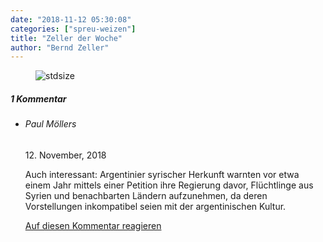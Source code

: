 ```yaml
---
date: "2018-11-12 05:30:08"
categories: ["spreu-weizen"]
title: "Zeller der Woche"
author: "Bernd Zeller"
---
```



<figure>
<img src="https://www.publicomag.com/wp-content/uploads/2018/11/utf-8Pampalösung-1320x902.jpg" alt=stdsize>
</figure>





<!--more-->


<!--more-->
<h5 class="comments-h">
1 Kommentar </h5>
<ul class="commentlist">
<li class="comment even thread-even depth-1 clearfix" id="li-comment-6225">
<h6 class="author">Paul Möllers</h6> <span class="date">12. November, 2018</span>



Auch interessant: Argentinier syrischer Herkunft warnten vor etwa einem Jahr mittels einer Petition ihre Regierung davor, Flüchtlinge aus Syrien und benachbarten Ländern aufzunehmen, da deren Vorstellungen inkompatibel seien mit der argentinischen Kultur.

<a rel="nofollow" class="comment-reply-link" href="#comment-6225" data-commentid="6225" data-postid="7805" data-belowelement="comment-6225" data-respondelement="respond" data-replyto="Antworte auf Paul Möllers" aria-label="Antworte auf Paul Möllers">Auf diesen Kommentar reagieren</a> 


</li>
</ul>
